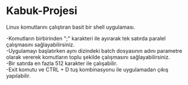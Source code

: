 # Kabuk-Projesi
Linux komutlarını çalıştıran basit bir shell uygulaması.

-Komutların birbirinden ";" karakteri ile ayırarak tek satırda paralel çalışmasını sağlayabilirsiniz. <br />
-Uygulamayı başlatırken aynı dizindeki batch dosyasının adını parametre olarak vererek komutların toplu şekilde çalışmasını sağlayabilirsiniz. <br />
-Bir satırda en fazla 512 karakter ile çalışabilir. <br />
-Exit komutu ve CTRL + D tuş kombinasyonu ile uygulamadan çıkış yapılabilir. <br />
